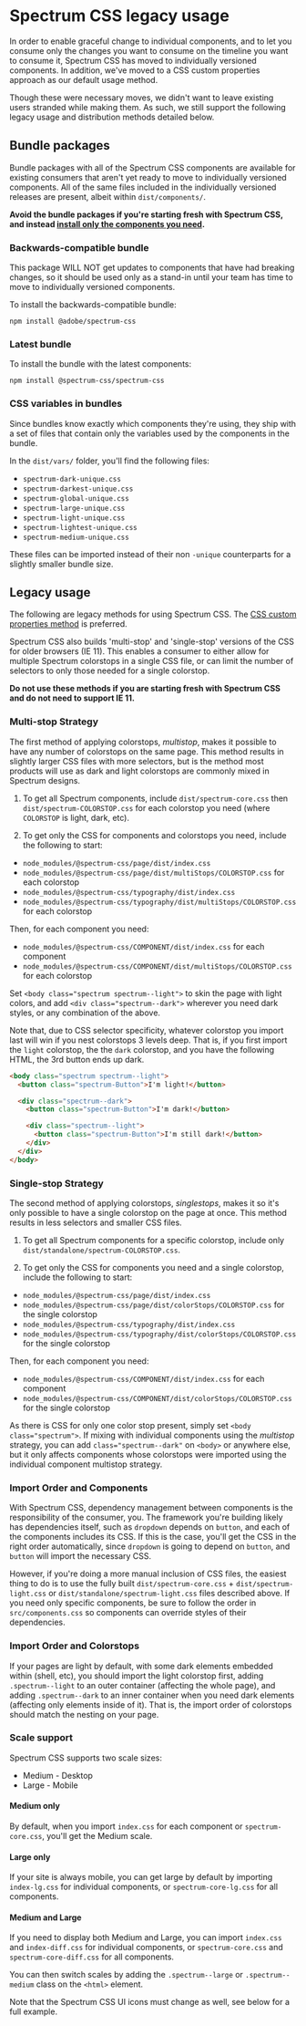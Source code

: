 # Spectrum CSS legacy usage

In order to enable graceful change to individual components, and to let you consume only the changes you want to consume on the timeline you want to consume it, Spectrum CSS has moved to individually versioned components. In addition, we've moved to a CSS custom properties approach as our default usage method.

Though these were necessary moves, we didn't want to leave existing users stranded while making them. As such, we still support the following legacy usage and distribution methods detailed below.

## Bundle packages

Bundle packages with all of the Spectrum CSS components are available for existing consumers that aren't yet ready to move to individually versioned components. All of the same files included in the individually versioned releases are present, albeit within `dist/components/`.

**Avoid the bundle packages if you're starting fresh with Spectrum CSS, and instead [install only the components you need](README.md#using-spectrum-css).**

### Backwards-compatible bundle

This package WILL NOT get updates to components that have had breaking changes, so it should be used only as a stand-in until your team has time to move to individually versioned components.

To install the backwards-compatible bundle:

```
npm install @adobe/spectrum-css
```

### Latest bundle

To install the bundle with the latest components:

```
npm install @spectrum-css/spectrum-css
```

### CSS variables in bundles

Since bundles know exactly which components they're using, they ship with a set of files that contain only the variables used by the components in the bundle.

In the `dist/vars/` folder, you'll find the following files:

* `spectrum-dark-unique.css`
* `spectrum-darkest-unique.css`
* `spectrum-global-unique.css`
* `spectrum-large-unique.css`
* `spectrum-light-unique.css`
* `spectrum-lightest-unique.css`
* `spectrum-medium-unique.css`

These files can be imported instead of their non `-unique` counterparts for a slightly smaller bundle size.

## Legacy usage

The following are legacy methods for using Spectrum CSS. The [CSS custom properties method](README.md#using-spectrum-css) is preferred.

Spectrum CSS also builds 'multi-stop' and 'single-stop' versions of the CSS for older browsers (IE 11). This enables a consumer to either allow for multiple Spectrum colorstops in a single CSS file, or can limit the number of selectors to only those needed for a single colorstop.

**Do not use these methods if you are starting fresh with Spectrum CSS and do not need to support IE 11.**

### Multi-stop Strategy

The first method of applying colorstops, *multistop*, makes it possible to have any number of colorstops on the same page. This method results in slightly larger CSS files with more selectors, but is the method most products will use as dark and light colorstops are commonly mixed in Spectrum designs.

1. To get all Spectrum components, include `dist/spectrum-core.css` then `dist/spectrum-COLORSTOP.css` for each colorstop you need (where `COLORSTOP` is light, dark, etc).

2. To get only the CSS for components and colorstops you need, include the following to start:

* `node_modules/@spectrum-css/page/dist/index.css`
* `node_modules/@spectrum-css/page/dist/multiStops/COLORSTOP.css` for each colorstop
* `node_modules/@spectrum-css/typography/dist/index.css`
* `node_modules/@spectrum-css/typography/dist/multiStops/COLORSTOP.css` for each colorstop

Then, for each component you need:

* `node_modules/@spectrum-css/COMPONENT/dist/index.css` for each component
* `node_modules/@spectrum-css/COMPONENT/dist/multiStops/COLORSTOP.css` for each colorstop

Set `<body class="spectrum spectrum--light">` to skin the page with light colors, and add `<div class="spectrum--dark">` wherever you need dark styles, or any combination of the above.

Note that, due to CSS selector specificity, whatever colorstop you import last will win if you nest colorstops 3 levels deep. That is, if you first import the `light` colorstop, the the `dark` colorstop, and you have the following HTML, the 3rd button ends up dark.

```html
<body class="spectrum spectrum--light">
  <button class="spectrum-Button">I'm light!</button>

  <div class="spectrum--dark">
    <button class="spectrum-Button">I'm dark!</button>

    <div class="spectrum--light">
      <button class="spectrum-Button">I'm still dark!</button>
    </div>
  </div>
</body>
```

### Single-stop Strategy

The second method of applying colorstops, *singlestops*, makes it so it's only possible to have a single colorstop on the page at once. This method results in less selectors and smaller CSS files.

1. To get all Spectrum components for a specific colorstop, include only `dist/standalone/spectrum-COLORSTOP.css`.

2. To get only the CSS for components you need and a single colorstop, include the following to start:

* `node_modules/@spectrum-css/page/dist/index.css`
* `node_modules/@spectrum-css/page/dist/colorStops/COLORSTOP.css` for the single colorstop
* `node_modules/@spectrum-css/typography/dist/index.css`
* `node_modules/@spectrum-css/typography/dist/colorStops/COLORSTOP.css` for the single colorstop

Then, for each component you need:

* `node_modules/@spectrum-css/COMPONENT/dist/index.css` for each component
* `node_modules/@spectrum-css/COMPONENT/dist/colorStops/COLORSTOP.css` for the single colorstop

As there is CSS for only one color stop present, simply set `<body class="spectrum">`. If mixing with individual components using the *multistop* strategy, you can add `class="spectrum--dark"` on `<body>` or anywhere else, but it only affects components whose colorstops were imported using the individual component multistop strategy.

### Import Order and Components

With Spectrum CSS, dependency management between components is the responsibility of the consumer, you. The framework you're building likely has dependencies itself, such as `dropdown` depends on `button`, and each of the components includes its CSS. If this is the case, you'll get the CSS in the right order automatically, since `dropdown` is going to depend on `button`, and `button` will import the necessary CSS.

However, if you're doing a more manual inclusion of CSS files, the easiest thing to do is to use the fully built `dist/spectrum-core.css` + `dist/spectrum-light.css` or `dist/standalone/spectrum-light.css` files described above. If you need only specific components, be sure to follow the order in `src/components.css` so components can override styles of their dependencies.

### Import Order and Colorstops

If your pages are light by default, with some dark elements embedded within (shell, etc), you should import the light colorstop first, adding `.spectrum--light` to an outer container (affecting the whole page), and adding `.spectrum--dark` to an inner container when you need dark elements (affecting only elements inside of it). That is, the import order of colorstops should match the nesting on your page.

### Scale support

Spectrum CSS supports two scale sizes:

* Medium - Desktop
* Large - Mobile

#### Medium only

By default, when you import `index.css` for each component or `spectrum-core.css`, you'll get the Medium scale.

#### Large only

If your site is always mobile, you can get large by default by importing `index-lg.css` for individual components, or `spectrum-core-lg.css` for all components.

#### Medium and Large

If you need to display both Medium and Large, you can import `index.css` and `index-diff.css` for individual components, or `spectrum-core.css` and `spectrum-core-diff.css` for all components.

You can then switch scales by adding the `.spectrum--large`  or `.spectrum--medium` class on the `<html>` element.

Note that the Spectrum CSS UI icons must change as well, see below for a full example.
